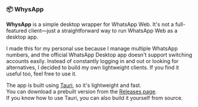 ### 📦 WhysApp

**WhysApp** is a simple desktop wrapper for WhatsApp Web. It's not a full-featured client—just a straightforward way to run WhatsApp Web as a desktop app.

I made this for my personal use because I manage multiple WhatsApp numbers, and the official WhatsApp Desktop app doesn't support switching accounts easily. Instead of constantly logging in and out or looking for alternatives, I decided to build my own lightweight clients. If you find it useful too, feel free to use it.

The app is built using [Tauri](https://tauri.app/), so it's lightweight and fast.  
You can download a prebuilt version from the [Releases page](https://github.com/kimmyxpow/whysapp/releases).  
If you know how to use Tauri, you can also build it yourself from source.
